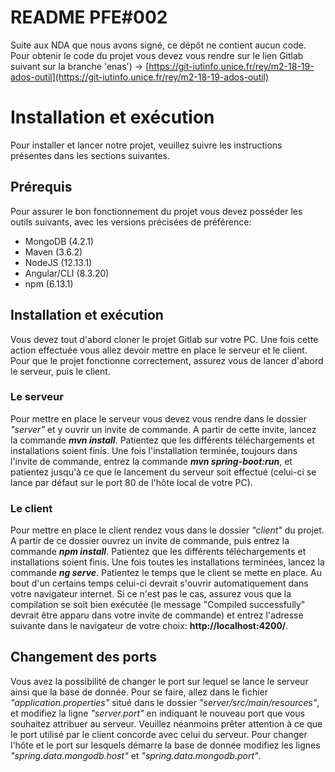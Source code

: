 #  README PFE#002

Suite aux NDA que nous avons signé, ce dépôt ne contient aucun code. Pour obtenir le code du projet vous devez vous rendre sur le lien Gitlab suivant  sur la branche 'enas') ->  [https://git-iutinfo.unice.fr/rey/m2-18-19-ados-outil](https://git-iutinfo.unice.fr/rey/m2-18-19-ados-outil)


# Installation et exécution

Pour installer et lancer notre projet, veuillez suivre les instructions présentes dans les sections suivantes.

## Prérequis

Pour assurer le bon fonctionnement du projet vous devez posséder les outils suivants, avec les versions précisées de préférence:
 - MongoDB (4.2.1)
 - Maven (3.6.2)
 - NodeJS (12.13.1)
 - Angular/CLI (8.3.20)
 - npm (6.13.1)

## Installation et exécution

Vous devez tout d'abord cloner le projet Gitlab sur votre PC. Une fois cette action effectuée vous allez devoir mettre en place le serveur et le client. Pour que le projet fonctionne correctement, assurez vous de lancer d'abord le serveur, puis le client.

###  Le serveur
Pour mettre en place le serveur vous devez vous rendre dans le dossier *"server"* et y ouvrir un invite de commande. A partir de cette invite, lancez la commande ***mvn install***. Patientez que les différents téléchargements et installations soient finis. Une fois l'installation terminée, toujours dans l'invite de commande, entrez la commande ***mvn spring-boot:run***, et patientez jusqu'à ce que le lancement du serveur soit effectué (celui-ci se lance par défaut sur le port 80 de l'hôte local de votre PC).

###  Le client
Pour mettre en place le client rendez vous dans le dossier *"client"* du projet. A partir de ce dossier ouvrez un invite de commande, puis entrez la commande ***npm install***. Patientez que les différents téléchargements et installations soient finis. Une fois toutes les installations terminées, lancez la commande ***ng serve***. Patientez le temps que le client se mette en place. Au bout d'un certains temps celui-ci devrait s'ouvrir automatiquement dans votre navigateur internet. Si ce n'est pas le cas, assurez vous que la compilation se soit bien exécutée (le message "Compiled successfully" devrait être apparu dans votre invite de commande) et entrez l'adresse suivante dans le navigateur de votre choix: **http://localhost:4200/**.

## Changement des ports
Vous avez la possibilité de changer le port sur lequel se lance le serveur ainsi que la base de donnée. Pour se faire, allez dans le fichier *"application.properties"* situé dans le dossier *"server/src/main/resources"*, et modifiez la ligne *"server.port"* en indiquant le nouveau port que vous souhaitez attribuer au serveur. Veuillez néanmoins prêter attention à ce que le port utilisé par le client concorde avec celui du serveur. Pour changer l'hôte et le port sur lesquels démarre la base de donnée modifiez les lignes *"spring.data.mongodb.host"* et *"spring.data.mongodb.port"*.
